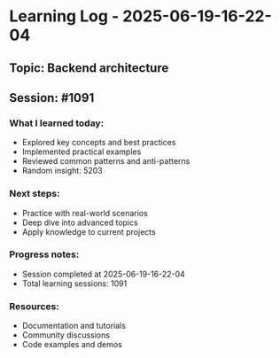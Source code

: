 # Learning Log - 2025-06-19-16-22-04

## Topic: Backend architecture
## Session: #1091

### What I learned today:
- Explored key concepts and best practices
- Implemented practical examples  
- Reviewed common patterns and anti-patterns
- Random insight: 5203

### Next steps:
- Practice with real-world scenarios
- Deep dive into advanced topics
- Apply knowledge to current projects

### Progress notes:
- Session completed at 2025-06-19-16-22-04
- Total learning sessions: 1091

### Resources:
- Documentation and tutorials
- Community discussions
- Code examples and demos
